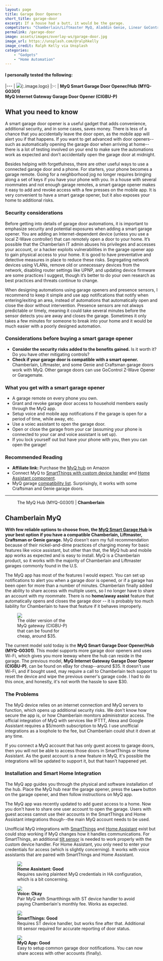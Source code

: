 ```yaml
---
layout: page
title: Garage Door Openers
short_title: garage-door
excerpt: If a house had a butt, it would be the garage.
competitors: "Chamberlain/Liftmaster MyQ, Aladdin Genie, Linear GoControl, Gogogate, Garagemate"
permalink: /garage-door
image: assets/images/overlay-ws/garage-door.jpg
image_url: https://unsplash.com/@ralphkelly
image_credit: Ralph Kelly via Unsplash
categories: 
    - "Gadgets"
    - "Home Automation"
---
```


<!--more-->

#### I personally tested the following:

|---
| ![](assets\images\logo\chamberlain.png){:.image.logo}
|:-:
| **MyQ Smart Garage Door Opener/Hub (MYQ-G0301)**<br>**MyQ Internet Gateway Garage Door Opener (CIGBU-P)**


## What you need to know

A smart garage door opener is a useful gadget that adds convenience, additional security, and in some cases, saves money. There is less of a chance that you accidentally leave the door open, as the mobile app will alert you if that happens. If you want to get advanced with door openers--such as automatically opening the garage door when arriving at home--there is a lot of testing involved on your end to make sure the automations work as expected and don’t accidentally open the garage door at midnight.

Besides helping with forgetfulness, there are other useful ways to use a connected garage door and a phone. For starters, your phone becomes a garage remote. Going for a neighborhood jog no longer requires bringing along a set of keys if you have your phone with you. In a house with several roommates and not enough garage remotes, a smart garage opener makes it easy to add and revoke access with a few presses on the mobile app. It is very convenient to have a smart garage opener, but it also exposes your home to additional risks.

### Security considerations

Before getting into details of garage door automations, it is important to emphasize security and potential exposures when adding a smart garage opener. You are adding an Internet-dependent device (unless you use a local Z-Wave controller) that can remotely open a door to your home. It’s possible that the Chamberlain IT admin abuses his privileges and accesses your account, or a hacker exploits vulnerabilities in the garage opener app to gain physical access to your home.  It is good to have preventative and detective measures in place to reduce these risks. Segregating network devices using VLANs, remove old or unnecessary devices from the network, disabling router settings like UPNP, and updating device firmware are some practices I suggest, though it’s better to do your own research as best practices and threats continue to change.

When designing automations using garage openers and presence sensors, I recommend to keep it simple and use app notifications that notify when entering/exiting an area, instead of automations that automatically open and close the door without intervention. Presence sensors are not always predictable or timely, meaning it could take several minutes before the sensor detects you are away and closes the garage. Sometimes it only takes a few minutes for someone to break into your home and it would be much easier with a poorly designed automation.

### Considerations before buying a smart garage opener

<ul class="alt">
  <li><strong>Consider the security risks added to the benefits gained.</strong> Is it worth it? Do you have other mitigating controls?</li>
  <li><strong>Check if your garage door is compatible with a smart opener.</strong> Chamberlain, Liftmaster, and some Genie and Craftsman garage doors work with MyQ. Other garage doors can use GoControl Z-Wave Opener or Garagemate.</li>
</ul>

### What you get with a smart garage opener

<ul class="alt">
  <li>A garage remote on every phone you own.</li>
  <li>Grant and revoke garage door access to household members easily through the MyQ app.</li>
  <li>Setup voice and mobile app notifications if the garage is open for a period of time, while away, etc.</li>
  <li>Use a voiec assistant to open the garage door.</li>
  <li>Open or close the garage from your car (assuming your phone is connected to your car and voice assistant is set up).</li>
  <li>If you lock yourself out but have your phone with you, then you can open the garage!</li>
</ul>

### Recommended Reading
<ul class="alt">
  <li><strong>Affiliate link:</strong> Purchase the <a href="https://amzn.to/2Uxu8qH">MyQ hub</a> on Amazon</li>
  <li> Connect MyQ to <a href="https://community.smartthings.com/t/release-myq-lite-door-and-lamp-control-for-liftmaster-chamberlain/49150">SmartThings with custom device handler</a> and <a href="https://www.home-assistant.io/components/myq/">Home Assistant component</a>.</li>
  <li>MyQ garage <a href="https://support.chamberlaingroup.com/s/article/List-of-compatible-garage-door-openers-for-MyQ-Garage-1484145635905">compatibility list</a>. Surprisingly, it works with some Craftsman and Genie garage doors.</li>
</ul>

<!-- Product Review section -->
<hr class="major" />

<figure class="align-left">
  <img src="assets\images\product-photo\myq.jpg" alt=""/>
  <figcaption>
    The MyQ Hub (MYQ-G0301) |  <strong>Chamberlain</strong>
  </figcaption>
</figure>

## Chamberlain MyQ

**With few reliable options to choose from, the [MyQ Smart Garage Hub](https://amzn.to/2IQIn4u) is your best option if you have a compatible Chamberlain, Liftmaster, Craftsman or Genie garage.**  MyQ doesn’t earn my full recommendation because of their nickel-and-dime practices of charging money for basic features like voice assistant, but other than that, the MyQ hub and mobile app works as expected and is easy to install. MyQ is a Chamberlain product, so it works with the majority of Chamberlain and Liftmaster garages commonly found in the U.S.

The MyQ app has most of the features I would expect. You can set up notifications to alert you when a garage door is opened, or if a garage has been open for more than a number of minutes. Chamberlain finally added the ability to share access with multiple users, so I no longer have to share an account with my roommate. There is no **home/away assist** feature that automatically opens and closes the garage door -- it is probably too much liability for Chamberlain to have that feature if it behaves improperly. 

<figure class="align-center" style="width:35%;" >
 <a class="image-link" href="assets\images\product-photo\myq.png" ><img src="assets\images\product-photo\myq.png"  /></a>
 <figcaption>
The older version of the MyQ gateway (CIGBU-P) that can be found for cheap, around $35.
 </figcaption>
</figure>

The current model sold today is the **MyQ Smart Garage Door Opener/Hub (MYQ-G0301)**. This model supports more garage door openers and uses Wi-Fi, which gives you more leeway where the hub can reside in the garage. The previous model, **MyQ Internet Gateway Garage Door Opener (CIGBU-P)**, can be found on eBay for cheap--around $35. It doesn't use Wi-Fi, and if bought used, may require a call to Chamberlain tech support to reset the device and wipe the previous owner's garage code. I had to do this once, and honestly, it's not worth the hassle to save $30.


### The Problems

The MyQ device relies on an internet connection and MyQ servers to function, which opens up additional security risks. We don't know how secure the app is, or how Chamberlain monitors administrator access. The official integration of MyQ with services like IFTTT, Alexa and Google Assistant requires a $5/month subscription to MyQ. I use unofficial integrations as a loophole to the fee, but Chamberlain could shut it down at any time.

If you connect a MyQ account that has only guest access to garage doors, then you will not be able to access those doors in SmartThings or Home Assistant. As the guest account is a new feature in MyQ, it's possible the integrations will be updated to support it, but that hasn't happened yet.

### Installation and Smart Home Integration

The MyQ app guides you through the physical and software installation of the hub.  Place the MyQ hub near the garage opener, press the **``Learn``** button on the garage opener, and then follow instructions on MyQ app.

The MyQ app was recently updated to add guest access to a home. Now you don't have to share one user account to open the garage. Users with guest access cannot use their accounts in the SmartThings and Home Assistant integrations though--the main MyQ account needs to be used.

Unofficial MyQ integrations with [SmartThings](https://community.smartthings.com/t/release-myq-lite-door-and-lamp-control-for-liftmaster-chamberlain/49150) and [Home Assistant](https://www.home-assistant.io/components/myq/) exist but could stop working if MyQ changes how it handles communications. For SmartThings, an additional [tilt sensor](tilt-sensor) is needed to work properly with the custom device handler. For Home Assistant, you only need to enter your credentials for access (which is slightly concerning).  It works with voice assistants that are paired with SmartThings and Home Assistant. 


<div class="row">
	<!-- Break -->
	<div class="6u 12u$(medium)">
	  <figure class="fourthtest">
        <img src="assets/images/integrations/myq-ha.png" />
        <figcaption>
          <strong>Home Assistant: Good</strong><br>Requires saving plaintext MyQ credentials in HA configuration, which is a bit concerning. 
        </figcaption>
      </figure>
	</div>
	<div class="6u 12u$(medium)">
      <figure class="fourthtest">
       <img src="assets/images/integrations/google-home.png" />
       <figcaption>
         <strong>Voice: Okay</strong><br>Pair MyQ with Smartthings with ST device handler to avoid paying Chamberlain's monthly fee. Works as expected.
       </figcaption>
      </figure>
	</div>
</div>

<div class="row">
	<!-- Break -->
	<div class="6u 12u$(medium)">
      <figure class="fourthtest">
      <img src="assets/images/integrations/myq-st.png" />
      <figcaption>
      <strong>SmartThings: Good</strong><br>Requires ST device handler, but works fine after that. Additional tilt sensor required for accurate reporting of door status.
      </figcaption>
      </figure>
	</div>
	<div class="6u 12u$(medium)">
      <figure class="fourthtest">
       <img src="assets/images/integrations/myq-app.png" />
       <figcaption>
         <strong>MyQ App: Good</strong><br>Easy to setup common garage door notifications. You can now share access with other accounts (finally).
       </figcaption>
      </figure>
	</div>
</div>